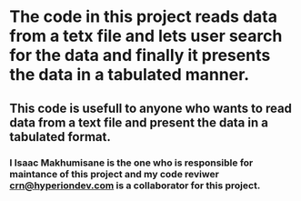 # The code in this project reads data from a tetx file and lets user search for the data and finally it presents the data in a tabulated manner.
## This code is usefull to anyone who wants to read data from a text file and present the data in a tabulated format.
### I Isaac Makhumisane is the one who is responsible for maintance of this project and my code reviwer crn@hyperiondev.com is a collaborator for this project.
